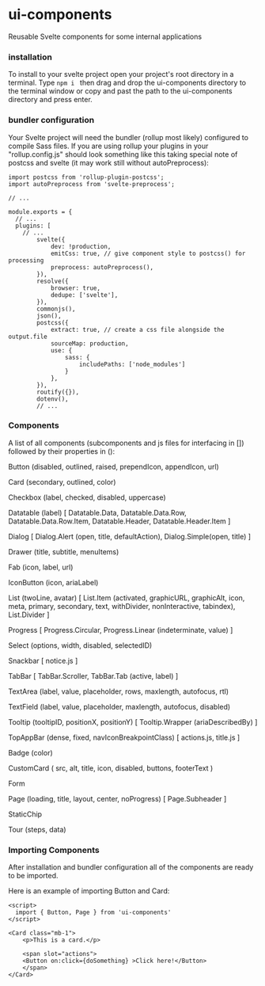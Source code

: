 # ui-components
Reusable Svelte components for some internal applications

### installation
To install to your svelte project open your project's root directory in a terminal. Type `npm i ` then drag and drop the ui-components directory to the terminal window or copy and past the path to the ui-components directory and press enter.

### bundler configuration
Your Svelte project will need the bundler (rollup most likely) configured to compile Sass files. If you are using rollup your plugins in your "rollup.config.js" should look something like this taking special note of postcss and svelte (it may work still without autoPreprocess):
```
import postcss from 'rollup-plugin-postcss';
import autoPreprocess from 'svelte-preprocess';

// ...

module.exports = {
  // ...
  plugins: [
    // ...
		svelte({
			dev: !production,
			emitCss: true, // give component style to postcss() for processing
			preprocess: autoPreprocess(),
		}),
		resolve({
			browser: true,
			dedupe: ['svelte'],
		}),
		commonjs(),
		json(),
		postcss({
			extract: true, // create a css file alongside the output.file
			sourceMap: production,
			use: {
				sass: {
					includePaths: ['node_modules']
				}
			},
		}),
		routify({}),
		dotenv(),
        // ...
```

### Components
A list of all components (subcomponents and js files for interfacing in []) followed by their properties in ():

Button (disabled, outlined, raised, prependIcon, appendIcon, url)

Card (secondary, outlined, color)

Checkbox (label, checked, disabled, uppercase)

Datatable (label) [
    Datatable.Data, Datatable.Data.Row, Datatable.Data.Row.Item, Datatable.Header, Datatable.Header.Item
]

Dialog [
    Dialog.Alert (open, title, defaultAction), Dialog.Simple(open, title)
]

Drawer (title, subtitle, menuItems)

Fab (icon, label, url)

IconButton (icon, ariaLabel)

List (twoLine, avatar) [
    List.Item (activated, graphicURL, graphicAlt, icon, meta, primary, secondary, text, withDivider, nonInteractive, tabindex), List.Divider
]

Progress [
    Progress.Circular, Progress.Linear (indeterminate, value)
]

Select (options, width, disabled, selectedID)

Snackbar [
    notice.js
]

TabBar [
    TabBar.Scroller, TabBar.Tab (active, label)
]

TextArea (label, value, placeholder, rows, maxlength, autofocus, rtl)

TextField (label, value, placeholder, maxlength, autofocus, disabled)

Tooltip (tooltipID, positionX, positionY) [
    Tooltip.Wrapper (ariaDescribedBy)
]

TopAppBar (dense, fixed, navIconBreakpointClass) [
    actions.js, title.js
]

Badge (color)

CustomCard (
    src, alt, title, icon, disabled, buttons, footerText
)

Form

Page (loading, title, layout, center, noProgress) [
    Page.Subheader
]

StaticChip

Tour (steps, data)

### Importing Components
After installation and bundler configuration all of the components are ready to be imported.

Here is an example of importing Button and Card:

```
<script>
  import { Button, Page } from 'ui-components'
</script>

<Card class="mb-1">
    <p>This is a card.</p>

    <span slot="actions">
    <Button on:click={doSomething} >Click here!</Button>
    </span>
</Card>
```